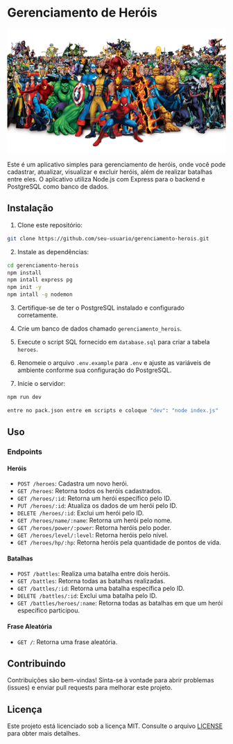 

# Gerenciamento de Heróis

![Heróis](/images/heroi.png)

Este é um aplicativo simples para gerenciamento de heróis, onde você pode cadastrar, atualizar, visualizar e excluir heróis, além de realizar batalhas entre eles. O aplicativo utiliza Node.js com Express para o backend e PostgreSQL como banco de dados.

## Instalação

1. Clone este repositório:

```bash
git clone https://github.com/seu-usuario/gerenciamento-herois.git
```

2. Instale as dependências:

```bash
cd gerenciamento-herois
npm install
npm intall express pg
npm init -y
npm intall -g nodemon
```

3. Certifique-se de ter o PostgreSQL instalado e configurado corretamente.

4. Crie um banco de dados chamado `gerenciamento_herois`.

5. Execute o script SQL fornecido em `database.sql` para criar a tabela `heroes`.

6. Renomeie o arquivo `.env.example` para `.env` e ajuste as variáveis de ambiente conforme sua configuração do PostgreSQL.

7. Inicie o servidor:

```bash
npm run dev
```

```bash
entre no pack.json entre em scripts e coloque "dev": "node index.js"
```

## Uso

### Endpoints

#### Heróis

- `POST /heroes`: Cadastra um novo herói.
- `GET /heroes`: Retorna todos os heróis cadastrados.
- `GET /heroes/:id`: Retorna um herói específico pelo ID.
- `PUT /heroes/:id`: Atualiza os dados de um herói pelo ID.
- `DELETE /heroes/:id`: Exclui um herói pelo ID.
- `GET /heroes/name/:name`: Retorna um herói pelo nome.
- `GET /heroes/power/:power`: Retorna heróis pelo poder.
- `GET /heroes/level/:level`: Retorna heróis pelo nível.
- `GET /heroes/hp/:hp`: Retorna heróis pela quantidade de pontos de vida.

#### Batalhas

- `POST /battles`: Realiza uma batalha entre dois heróis.
- `GET /battles`: Retorna todas as batalhas realizadas.
- `GET /battles/:id`: Retorna uma batalha específica pelo ID.
- `DELETE /battles/:id`: Exclui uma batalha pelo ID.
- `GET /battles/heroes/:name`: Retorna todas as batalhas em que um herói específico participou.

#### Frase Aleatória

- `GET /`: Retorna uma frase aleatória.

## Contribuindo

Contribuições são bem-vindas! Sinta-se à vontade para abrir problemas (issues) e enviar pull requests para melhorar este projeto.

## Licença

Este projeto está licenciado sob a licença MIT. Consulte o arquivo [LICENSE](LICENSE) para obter mais detalhes.